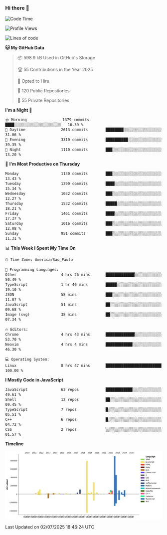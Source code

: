 ### Hi there 👋

<!--START_SECTION:waka-->
![Code Time](http://img.shields.io/badge/Code%20Time-7%2C250%20hrs%2040%20mins-blue)

![Profile Views](http://img.shields.io/badge/Profile%20Views-0-blue)

![Lines of code](https://img.shields.io/badge/From%20Hello%20World%20I%27ve%20Written-3.5%20million%20lines%20of%20code-blue)

**🐱 My GitHub Data** 

> 📦 598.9 kB Used in GitHub's Storage 
 > 
> 🏆 55 Contributions in the Year 2025
 > 
> 💼 Opted to Hire
 > 
> 📜 120 Public Repositories 
 > 
> 🔑 55 Private Repositories 
 > 
**I'm a Night 🦉** 

```text
🌞 Morning                1379 commits        ████░░░░░░░░░░░░░░░░░░░░░   16.39 % 
🌆 Daytime                2613 commits        ████████░░░░░░░░░░░░░░░░░   31.06 % 
🌃 Evening                3310 commits        ██████████░░░░░░░░░░░░░░░   39.35 % 
🌙 Night                  1110 commits        ███░░░░░░░░░░░░░░░░░░░░░░   13.20 % 
```
📅 **I'm Most Productive on Thursday** 

```text
Monday                   1130 commits        ███░░░░░░░░░░░░░░░░░░░░░░   13.43 % 
Tuesday                  1290 commits        ████░░░░░░░░░░░░░░░░░░░░░   15.34 % 
Wednesday                1032 commits        ███░░░░░░░░░░░░░░░░░░░░░░   12.27 % 
Thursday                 1532 commits        █████░░░░░░░░░░░░░░░░░░░░   18.21 % 
Friday                   1461 commits        ████░░░░░░░░░░░░░░░░░░░░░   17.37 % 
Saturday                 1016 commits        ███░░░░░░░░░░░░░░░░░░░░░░   12.08 % 
Sunday                   951 commits         ███░░░░░░░░░░░░░░░░░░░░░░   11.31 % 
```


📊 **This Week I Spent My Time On** 

```text
🕑︎ Time Zone: America/Sao_Paulo

💬 Programming Languages: 
Other                    4 hrs 26 mins       █████████████░░░░░░░░░░░░   50.49 % 
TypeScript               1 hr 40 mins        █████░░░░░░░░░░░░░░░░░░░░   19.10 % 
JSON                     58 mins             ███░░░░░░░░░░░░░░░░░░░░░░   11.07 % 
JavaScript               51 mins             ██░░░░░░░░░░░░░░░░░░░░░░░   09.68 % 
Image (svg)              38 mins             ██░░░░░░░░░░░░░░░░░░░░░░░   07.34 % 

🔥 Editors: 
Chrome                   4 hrs 43 mins       █████████████░░░░░░░░░░░░   53.70 % 
Neovim                   4 hrs 4 mins        ████████████░░░░░░░░░░░░░   46.30 % 

💻 Operating System: 
Linux                    8 hrs 47 mins       █████████████████████████   100.00 % 
```

**I Mostly Code in JavaScript** 

```text
JavaScript               63 repos            ████████████░░░░░░░░░░░░░   49.61 % 
Shell                    12 repos            ██░░░░░░░░░░░░░░░░░░░░░░░   09.45 % 
TypeScript               7 repos             █░░░░░░░░░░░░░░░░░░░░░░░░   05.51 % 
C++                      6 repos             █░░░░░░░░░░░░░░░░░░░░░░░░   04.72 % 
CSS                      2 repos             ░░░░░░░░░░░░░░░░░░░░░░░░░   01.57 % 
```



**Timeline**

![Lines of Code chart](https://raw.githubusercontent.com/jampow/jampow/master/assets/bar_graph.png)


 Last Updated on 02/07/2025 18:46:24 UTC
<!--END_SECTION:waka-->
